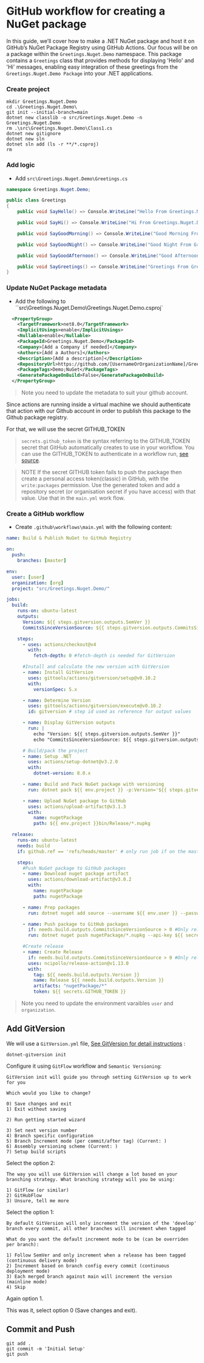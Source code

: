# GitHub workflow for creating a NuGet package

In this guide, we’ll cover how to make a .NET NuGet package and host it on GitHub’s NuGet Package Registry using GitHub Actions. Our focus will be on a package within the `Greetings.Nuget.Demo` namespace. This package contains a `Greetings` class that provides methods for displaying 'Hello' and 'Hi' messages, enabling easy integration of these greetings from the `Greetings.Nuget.Demo Package` into your .NET applications.

### Create project

```
mkdir Greetings.Nuget.Demo
cd .\Greetings.Nuget.Demo\
git init --initial-branch=main
dotnet new classlib -o src/Greetings.Nuget.Demo -n Greetings.Nuget.Demo
rm .\src\Greetings.Nuget.Demo\Class1.cs
dotnet new gitignore
dotnet new sln
dotnet sln add (ls -r **/*.csproj)
rm
```

### Add logic

- Add `src\Greetings.Nuget.Demo\Greetings.cs`

```csharp
namespace Greetings.Nuget.Demo;

public class Greetings
{
    public void SayHello() => Console.WriteLine("Hello From Greetings.Nuget.Demo Package");

    public void SayHi() => Console.WriteLine("Hi From Greetings.Nuget.Demo Package");

    public void SayGoodMorning() => Console.WriteLine("Good Morning From Greetings.Nuget.Demo Package");

    public void SayGoodNight() => Console.WriteLine("Good Night From Greetings.Nuget.Demo Package");

    public void SayGoodAfternoon() => Console.WriteLine("Good Afternoon From Greetings.Nuget.Demo Package");

    public void SayGreetings() => Console.WriteLine("Greetings From Greetings.Nuget.Demo Package");
}
```

### Update NuGet Package metadata

- Add the following to ``src\Greetings.Nuget.Demo\Greetings.Nuget.Demo.csproj`

```xml
  <PropertyGroup>
    <TargetFramework>net8.0</TargetFramework>
    <ImplicitUsings>enable</ImplicitUsings>
    <Nullable>enable</Nullable>
    <PackageId>Greetings.Nuget.Demo</PackageId>
    <Company>[Add a Company if needed]</Company>
    <Authors>[Add a Authors]</Authors>
    <Description>[Add a description]</Description>
    <RepositoryUrl>https://github.com/[UsernameOrOrganizationName]/Greetings.Nuget.Demo.git</RepositoryUrl>
    <PackageTags>Demo;NuGet</PackageTags>
    <GeneratePackageOnBuild>False</GeneratePackageOnBuild>
  </PropertyGroup>
```

> Note you need to update the metadata to suit your github account.

Since actions are running inside a virtual machine we should authenticate that action with our Github account in order to publish this package to the Github package registry.

For that, we will use the secret GITHUB_TOKEN

> `secrets.github_token` is the syntax referring to the GITHUB_TOKEN secret that GitHub automatically creates to use in your workflow. You can use the GITHUB_TOKEN to authenticate in a workflow run, [see source](https://docs.github.com/en/actions/security-for-github-actions/security-guides/automatic-token-authentication#about-the-github_token-secret).

> NOTE If the secret GITHUB token fails to push the package then create a personal access token(classic) in GitHub, with the `write:packages` permission. Use the generated token and add a repository secret (or organisation secret if you have access) with that value. Use that in the `main.yml` work flow.

### Create a GitHub workflow

- Create `.github\workflows\main.yml` with the following content:

```yml
name: Build & Publish NuGet to GitHub Registry

on:
  push:
    branches: [master]

env:
  user: [user]
  organization: [org]
  project: "src/Greetings.Nuget.Demo/"

jobs:
  build:
    runs-on: ubuntu-latest
    outputs:
      Version: ${{ steps.gitversion.outputs.SemVer }}
      CommitsSinceVersionSource: ${{ steps.gitversion.outputs.CommitsSinceVersionSource }}

    steps:
      - uses: actions/checkout@v4
        with:
          fetch-depth: 0 #fetch-depth is needed for GitVersion

      #Install and calculate the new version with GitVersion
      - name: Install GitVersion
        uses: gittools/actions/gitversion/setup@v0.10.2
        with:
          versionSpec: 5.x

      - name: Determine Version
        uses: gittools/actions/gitversion/execute@v0.10.2
        id: gitversion # step id used as reference for output values

      - name: Display GitVersion outputs
        run: |
          echo "Version: ${{ steps.gitversion.outputs.SemVer }}"
          echo "CommitsSinceVersionSource: ${{ steps.gitversion.outputs.CommitsSinceVersionSource }}"

      # Build/pack the project
      - name: Setup .NET
        uses: actions/setup-dotnet@v3.2.0
        with:
          dotnet-version: 8.0.x

      - name: Build and Pack NuGet package with versioning
        run: dotnet pack ${{ env.project }} -p:Version='${{ steps.gitversion.outputs.SemVer }}' -c Release

      - name: Upload NuGet package to GitHub
        uses: actions/upload-artifact@v3.1.3
        with:
          name: nugetPackage
          path: ${{ env.project }}bin/Release/*.nupkg

  release:
    runs-on: ubuntu-latest
    needs: build
    if: github.ref == 'refs/heads/master' # only run job if on the master branch

    steps:
      #Push NuGet package to GitHub packages
      - name: Download nuget package artifact
        uses: actions/download-artifact@v3.0.2
        with:
          name: nugetPackage
          path: nugetPackage

      - name: Prep packages
        run: dotnet nuget add source --username ${{ env.user }} --password ${{ secrets.GITHUB_TOKEN }} --store-password-in-clear-text --name github "https://nuget.pkg.github.com/${{ env.organization }}/index.json"

      - name: Push package to GitHub packages
        if: needs.build.outputs.CommitsSinceVersionSource > 0 #Only release if there has been a commit/version change
        run: dotnet nuget push nugetPackage/*.nupkg --api-key ${{ secrets.GITHUB_TOKEN }} --source "github"

      #Create release
      - name: Create Release
        if: needs.build.outputs.CommitsSinceVersionSource > 0 #Only release if there has been a commit/version change
        uses: ncipollo/release-action@v1.13.0
        with:
          tag: ${{ needs.build.outputs.Version }}
          name: Release ${{ needs.build.outputs.Version }}
          artifacts: "nugetPackage/*"
          token: ${{ secrets.GITHUB_TOKEN }}
```

> Note you need to update the environment varaibles `user` and `organization`.

## Add GitVersion

We will use a `GitVersion.yml` file, [See GitVersion for detail instructions](GitVersion.md) :

```
dotnet-gitversion init
```

Configure it using `GitFlow` workflow and `Semantic Versioning`:

```
GitVersion init will guide you through setting GitVersion up to work for you

Which would you like to change?

0) Save changes and exit
1) Exit without saving

2) Run getting started wizard

3) Set next version number
4) Branch specific configuration
5) Branch Increment mode (per commit/after tag) (Current: )
6) Assembly versioning scheme (Current: )
7) Setup build scripts
```

Select the option 2:

```
The way you will use GitVersion will change a lot based on your branching strategy. What branching strategy will you be using:

1) GitFlow (or similar)
2) GitHubFlow
3) Unsure, tell me more
```

Select the option 1:

```
By default GitVersion will only increment the version of the 'develop' branch every commit, all other branches will increment when tagged

What do you want the default increment mode to be (can be overriden per branch):

1) Follow SemVer and only increment when a release has been tagged (continuous delivery mode)
2) Increment based on branch config every commit (continuous deployment mode)
3) Each merged branch against main will increment the version (mainline mode)
4) Skip
```

Again option 1.

This was it, select option 0 (Save changes and exit).

## Commit and Push

```
git add .
git commit -m 'Initial Setup'
git push
```
